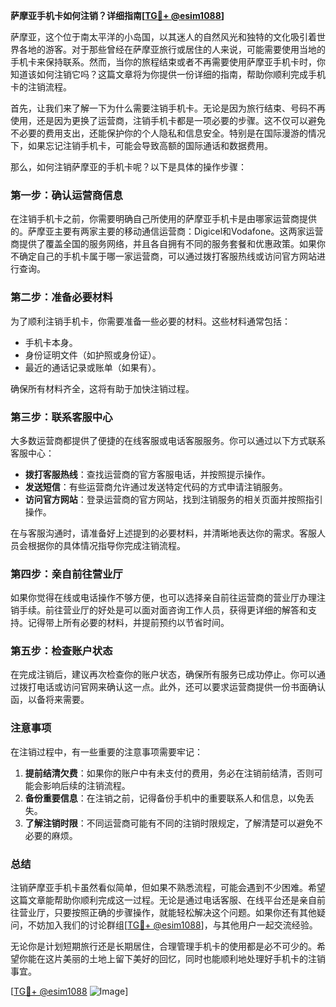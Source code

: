 **萨摩亚手机卡如何注销？详细指南[[TG💪+ @esim1088](https://t.me/s/esim1088)]**

萨摩亚，这个位于南太平洋的小岛国，以其迷人的自然风光和独特的文化吸引着世界各地的游客。对于那些曾经在萨摩亚旅行或居住的人来说，可能需要使用当地的手机卡来保持联系。然而，当你的旅程结束或者不再需要使用萨摩亚手机卡时，你知道该如何注销它吗？这篇文章将为你提供一份详细的指南，帮助你顺利完成手机卡的注销流程。

首先，让我们来了解一下为什么需要注销手机卡。无论是因为旅行结束、号码不再使用，还是因为更换了运营商，注销手机卡都是一项必要的步骤。这不仅可以避免不必要的费用支出，还能保护你的个人隐私和信息安全。特别是在国际漫游的情况下，如果忘记注销手机卡，可能会导致高额的国际通话和数据费用。

那么，如何注销萨摩亚的手机卡呢？以下是具体的操作步骤：

### 第一步：确认运营商信息

在注销手机卡之前，你需要明确自己所使用的萨摩亚手机卡是由哪家运营商提供的。萨摩亚主要有两家主要的移动通信运营商：Digicel和Vodafone。这两家运营商提供了覆盖全国的服务网络，并且各自拥有不同的服务套餐和优惠政策。如果你不确定自己的手机卡属于哪一家运营商，可以通过拨打客服热线或访问官方网站进行查询。

### 第二步：准备必要材料

为了顺利注销手机卡，你需要准备一些必要的材料。这些材料通常包括：
- 手机卡本身。
- 身份证明文件（如护照或身份证）。
- 最近的通话记录或账单（如果有）。

确保所有材料齐全，这将有助于加快注销过程。

### 第三步：联系客服中心

大多数运营商都提供了便捷的在线客服或电话客服服务。你可以通过以下方式联系客服中心：
- **拨打客服热线**：查找运营商的官方客服电话，并按照提示操作。
- **发送短信**：有些运营商允许通过发送特定代码的方式申请注销服务。
- **访问官方网站**：登录运营商的官方网站，找到注销服务的相关页面并按照指引操作。

在与客服沟通时，请准备好上述提到的必要材料，并清晰地表达你的需求。客服人员会根据你的具体情况指导你完成注销流程。

### 第四步：亲自前往营业厅

如果你觉得在线或电话操作不够方便，也可以选择亲自前往运营商的营业厅办理注销手续。前往营业厅的好处是可以面对面咨询工作人员，获得更详细的解答和支持。记得带上所有必要的材料，并提前预约以节省时间。

### 第五步：检查账户状态

在完成注销后，建议再次检查你的账户状态，确保所有服务已成功停止。你可以通过拨打电话或访问官网来确认这一点。此外，还可以要求运营商提供一份书面确认函，以备将来需要。

### 注意事项

在注销过程中，有一些重要的注意事项需要牢记：
1. **提前结清欠费**：如果你的账户中有未支付的费用，务必在注销前结清，否则可能会影响后续的注销流程。
2. **备份重要信息**：在注销之前，记得备份手机中的重要联系人和信息，以免丢失。
3. **了解注销时限**：不同运营商可能有不同的注销时限规定，了解清楚可以避免不必要的麻烦。

### 总结

注销萨摩亚手机卡虽然看似简单，但如果不熟悉流程，可能会遇到不少困难。希望这篇文章能帮助你顺利完成这一过程。无论是通过电话客服、在线平台还是亲自前往营业厅，只要按照正确的步骤操作，就能轻松解决这个问题。如果你还有其他疑问，不妨加入我们的讨论群组[[TG💪+ @esim1088](https://t.me/s/esim1088)]，与其他用户一起交流经验。

无论你是计划短期旅行还是长期居住，合理管理手机卡的使用都是必不可少的。希望你能在这片美丽的土地上留下美好的回忆，同时也能顺利地处理好手机卡的注销事宜。

[[TG💪+ @esim1088](https://t.me/s/esim1088) ![Image](https://i.postimg.cc/4NQfJmqS/Snipaste-2025-05-13-00-14-12.png)]